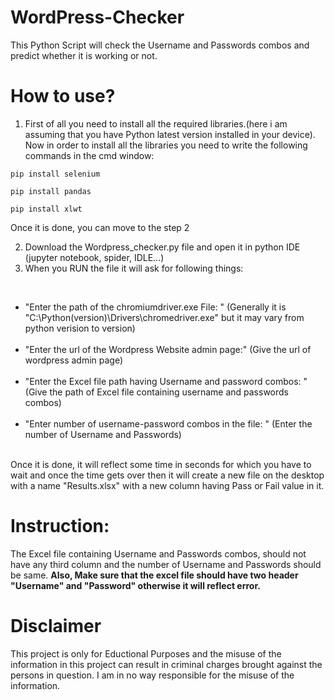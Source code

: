 # WordPress-Checker
This Python Script will check the Username and Passwords combos and predict whether it is working or not.


# How to use?
1. First of all you need to install all the required libraries.(here i am assuming that you have Python latest version installed in your device).
Now in order to install all the libraries you need to write the following commands in the cmd window:


```
pip install selenium
```

```
pip install pandas
```

```
pip install xlwt
```
Once it is done, you can move to the step 2

2. Download the Wordpress_checker.py file and open it in python IDE (jupyter notebook, spider, IDLE...)
3. When you RUN the file it will ask for following things:
<br/>
<ul>
<li>"Enter the path of the chromiumdriver.exe File: "    (Generally it is "C:\Python(version)\Drivers\chromedriver.exe" but it may vary from python verision to version)
</li><br/>
<li>"Enter the url of the Wordpress Website admin page:"  (Give the url of wordpress admin page)
</li>
<br/>
<li>"Enter the Excel file path having Username and password combos: "  (Give the path of Excel file containing username and passwords combos)
</li><br/>
<li>"Enter number of username-password combos in the file: "          (Enter the number of Username and Passwords)
</li><br/>
</ul>
Once it is done, it will reflect some time in seconds for which you have to wait and once the time gets over then it will create a new file on the desktop with a name "Results.xlsx" with a new column having Pass or Fail value in it.

# Instruction:
The Excel file containing Username and Passwords combos, should not have any third column and the number of Username and Passwords should be same. 
<b>Also, Make sure that the excel file should have two header "Username" and "Password" otherwise it will reflect error.</b> 


# Disclaimer
This project is only for Eductional Purposes and the misuse of the information in this project can result in criminal charges brought against the persons in question. I am in no way responsible for the misuse of the information.

